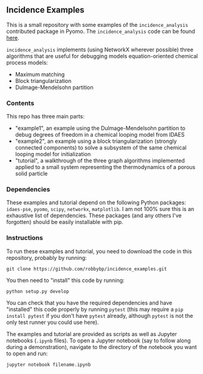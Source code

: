 ## Incidence Examples
This is a small repository with some examples of the
`incidence_analysis` contributed package in Pyomo.
The `incidence_analysis` code can be found
[here](https://github.com/pyomo/pyomo/tree/main/pyomo/contrib/incidence_analysis).

`incidence_analysis` implements (using NetworkX wherever possible)
three algorithms that are useful for debugging models equation-oriented
chemical process models:
- Maximum matching
- Block triangularization
- Dulmage-Mendelsohn partition

### Contents
This repo has three main parts:
- "example1", an example using the Dulmage-Mendelsohn partition to debug
degrees of freedom in a chemical looping model from IDAES
- "example2", an example using a block triangularization (strongly
connected components) to solve a subsystem of the same
chemical looping model for initialization
- "tutorial", a walkthrough of the three graph algorithms implemented
applied to a small system representing the thermodynamics of a porous
solid particle

### Dependencies
These examples and tutorial depend on the following Python packages:
`idaes-pse`, `pyomo`, `scipy`, `networkx`, `matplotlib`.
I am not 100% sure this is an exhaustive list of dependencies.
These packages (and any others I've forgotten) should be easily
installable with pip.

### Instructions
To run these examples and tutorial, you need to download the code
in this repository, probably by running:

`git clone https://github.com/robbybp/incidence_examples.git`

You then need to "install" this code by running:

`python setup.py develop`

You can check that you have the required dependencies and have
"installed" this code properly by running `pytest` (this may require
a `pip install pytest` if you don't have `pytest` already, although
`pytest` is not the only test runner you could use here).

The examples and tutorial are provided as scripts as well as Jupyter
notebooks (`.ipynb` files).
To open a Jupyter notebook (say to follow along during a demonstration),
navigate to the directory of the notebook you want to open and run:

`jupyter notebook filename.ipynb`

